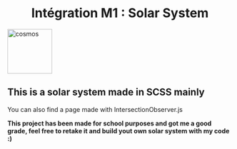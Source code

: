 <h1 align="center">Intégration M1 : Solar System</h1>
<img src="https://user-images.githubusercontent.com/33129806/114083216-fe1d5a00-98ae-11eb-9512-eb3c58184375.jpg" alt="cosmos" style="width:100px;height:100px;"/>
<h2> This is a solar system made in SCSS mainly </h2>
<p>You can also find a page made with IntersectionObserver.js</p>

<b>This project has been made for school purposes and got me a good grade, feel free to retake it and build yout own solar system with my code :)<b>


